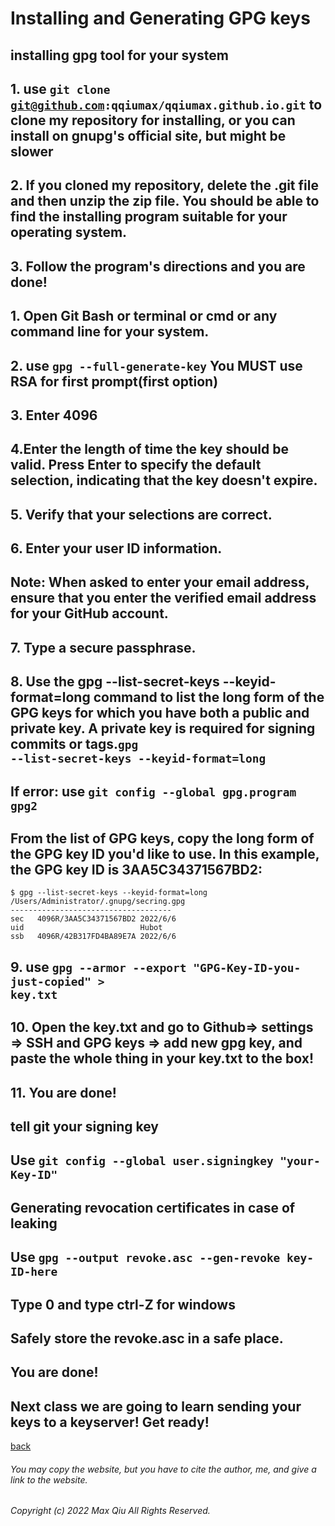 # Installing and Generating GPG keys
## **installing gpg tool for your system**
## 1. use <code>git clone git@github.com:qqiumax/qqiumax.github.io.git</code> to clone my repository for installing, or you can install on gnupg's official site, but might be slower
## 2. If you cloned my repository, delete the .git file and then unzip the zip file. You should be able to find the installing program suitable for your operating system.
## 3. Follow the program's directions and you are done!
## 1. Open Git Bash or terminal or cmd or any command line for your system.
## 2. use <code>gpg --full-generate-key</code> You **MUST** use RSA for first prompt(first option)
## 3. Enter 4096
## 4.Enter the length of time the key should be valid. Press Enter to specify the default selection, indicating that the key doesn't expire.
## 5. Verify that your selections are correct.
## 6. Enter your user ID information.
## Note: When asked to enter your email address, ensure that you enter the verified email address for your GitHub account. 
## 7. Type a secure passphrase.
## 8. Use the gpg --list-secret-keys --keyid-format=long command to list the long form of the GPG keys for which you have both a public and private key. A private key is required for signing commits or tags.<code>gpg --list-secret-keys --keyid-format=long</code>
## If error: use <code>git config --global gpg.program gpg2 </code>
## From the list of GPG keys, copy the long form of the GPG key ID you'd like to use. In this example, the GPG key ID is 3AA5C34371567BD2:

    $ gpg --list-secret-keys --keyid-format=long
    /Users/Administrator/.gnupg/secring.gpg
    ------------------------------------
    sec   4096R/3AA5C34371567BD2 2022/6/6
    uid                          Hubot 
    ssb   4096R/42B317FD4BA89E7A 2022/6/6

## 9. use <code>gpg --armor --export "GPG-Key-ID-you-just-copied" > key.txt</code>
## 10. Open the key.txt and go to Github=> settings => SSH and GPG keys => add new gpg key, and paste the whole thing in your key.txt to the box!
## 11. You are done!
## **tell git your signing key**
## Use <code>git config --global user.signingkey "your-Key-ID"</code>
## **Generating revocation certificates in case of leaking**
## Use <code>gpg --output revoke.asc --gen-revoke key-ID-here</code>
## Type 0 and type ctrl-Z for windows
## Safely store the revoke.asc in a safe place.
## You are done!
## Next class we are going to learn sending your keys to a keyserver! Get ready!
[back](https://qqiumax.github.io/blog/)



###### You may copy the website, but you have to cite the author, me, and give a link to the website.

###### Copyright (c) 2022 Max Qiu All Rights Reserved.